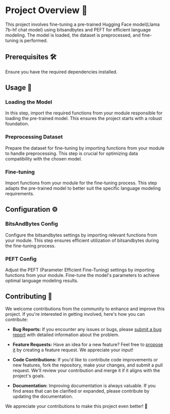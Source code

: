 # Project Overview 🚀

This project involves fine-tuning a pre-trained Hugging Face model(Llama 7b-hf chat model) using bitsandbytes and PEFT for efficient language modeling. The model is loaded, the dataset is preprocessed, and fine-tuning is performed.

## Prerequisites 🛠️

Ensure you have the required dependencies installed.

## Usage 🤖

### Loading the Model

In this step, import the required functions from your module responsible for loading the pre-trained model. This ensures the project starts with a robust foundation.

### Preprocessing Dataset

Prepare the dataset for fine-tuning by importing functions from your module to handle preprocessing. This step is crucial for optimizing data compatibility with the chosen model.

### Fine-tuning

Import functions from your module for the fine-tuning process. This step adapts the pre-trained model to better suit the specific language modeling requirements.

## Configuration ⚙️

### BitsAndBytes Config

Configure the bitsandbytes settings by importing relevant functions from your module. This step ensures efficient utilization of bitsandbytes during the fine-tuning process.

### PEFT Config

Adjust the PEFT (Parameter Efficient Fine-Tuning) settings by importing functions from your module. Fine-tune the model's parameters to achieve optimal language modeling results.

## Contributing 🤝

We welcome contributions from the community to enhance and improve this project. If you're interested in getting involved, here's how you can contribute:

- **Bug Reports:** If you encounter any issues or bugs, please [submit a bug report](https://github.com/your_username/your_project/issues) with detailed information about the problem.

- **Feature Requests:** Have an idea for a new feature? Feel free to [propose it](https://github.com/your_username/your_project/issues) by creating a feature request. We appreciate your input!

- **Code Contributions:** If you'd like to contribute code improvements or new features, fork the repository, make your changes, and submit a pull request. We'll review your contribution and merge it if it aligns with the project's goals.

- **Documentation:** Improving documentation is always valuable. If you find areas that can be clarified or expanded, please contribute by updating the documentation.

We appreciate your contributions to make this project even better! 🌟
